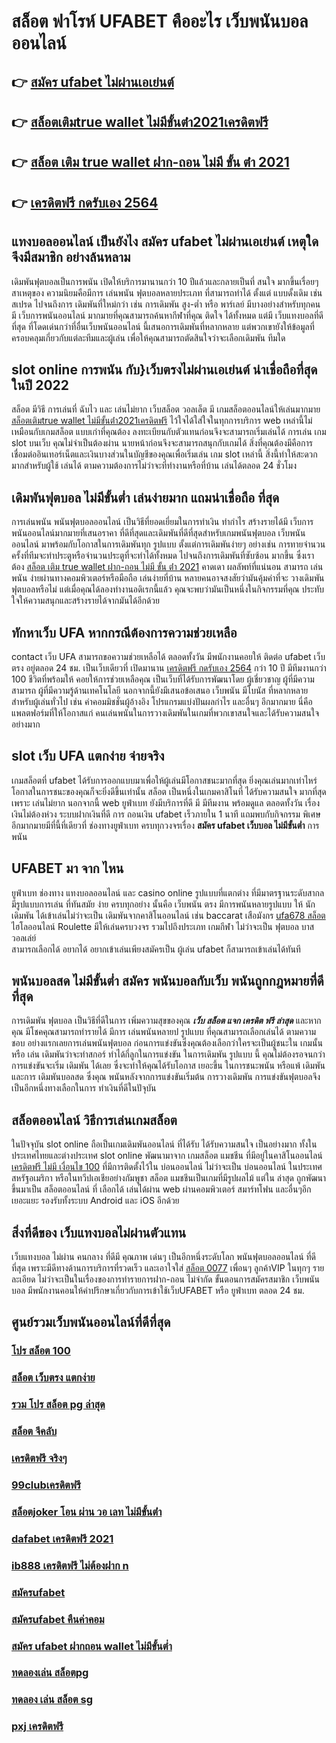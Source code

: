 # สล็อต ฟาโรห์ UFABET คืออะไร เว็บพนันบอลออนไลน์ 

## 👉 [สมัคร ufabet ไม่ผ่านเอเย่นต์](https://www.ufaeat.com/register/)
## 👉 [สล็อตเติมtrue wallet ไม่มีขั้นต่ํา2021เครดิตฟรี](https://www.ufaeat.com/ufabet-master-login/)
## 👉 [สล็อต เติม true wallet ฝาก-ถอน ไม่มี ขั้น ต่ํา 2021](https://www.ufaeat.com/)
## 👉 [เครดิตฟรี กดรับเอง 2564](https://www.ufaeat.com/ทางเข้ายูฟ่าเบท-ufabet/)

##  แทงบอลออนไลน์  เป็นยังไง **สมัคร ufabet ไม่ผ่านเอเย่นต์** เหตุใด จึงมีสมาชิก  อย่างล้นหลาม

 เดิมพันฟุตบอลเป็นการพนัน  เปิดให้บริการมานานกว่า 10 ปีแล้วและกลายเป็นที่ สนใจ มากขึ้นเรื่อยๆ  สาเหตุของ ความนิยมคือมีการ เล่นพนัน ฟุตบอลหลายประเภท ที่สามารถทำได้ ตั้งแต่ แบบดั้งเดิม  เช่น สเปรด ไปจนถึงการ เดิมพันที่ใหม่กว่า เช่น การเดิมพัน สูง-ต่ำ หรือ พาร์เลย์  มีบางอย่างสำหรับทุกคน มี เว็บการพนันออนไลน์ มากมายที่คุณสามารถค้นหากีฬาที่คุณ ติดใจ ได้ทั้งหมด แต่มี เว็บแทงบอลที่ดีที่สุด ที่โดดเด่นกว่าที่อื่นเว็บพนันออนไลน์ นี้เสนอการเดิมพันที่หลากหลาย แต่พวกเขายังให้ข้อมูลที่ครอบคลุมเกี่ยวกับแต่ละทีมและผู้เล่น เพื่อให้คุณสามารถตัดสินใจว่าจะเลือกเดิมพัน ทีมใด

##  slot online  การพนัน กับ}เว็บตรงไม่ผ่านเอเย่นต์   น่าเชื่อถือที่สุดในปี 2022 

 สล็อต  มีวิธี การเล่นที่ ฉับไว  และ เล่นไม่ยาก  เว็บสล็อต วอลเล็ต มี เกมสล็อตออนไลน์ให้เล่นมากมาย [สล็อตเติมtrue wallet ไม่มีขั้นต่ํา2021เครดิตฟรี](https://www.ufaeat.com/) ไว้ใจได้ใส่ใจในทุกการบริการ web เหล่านี้ไม่เหมือนกับเกมสล็อต  แบบเก่าที่คุณต้อง ลงทะเบียนกับตัวแทนก่อนจึงจะสามารถเริ่มเล่นได้ การเล่น เกม slot บนเว็บ คุณไม่จำเป็นต้องผ่าน นายหน้าก่อนจึงจะสามารถสนุกกับเกมได้ สิ่งที่คุณต้องมีคือการเชื่อมต่ออินเทอร์เน็ตและเงินบางส่วนในบัญชีของคุณเพื่อเริ่มเล่น เกม slot เหล่านี้ สิ่งนี้ทำให้สะดวกมากสำหรับผู้ใช้ เล่นได้ ตามความต้องการไม่ว่าจะที่ทำงานหรือที่บ้าน เล่นได้ตลอด 24 ชั่วโมง

##  เดิมพันฟุตบอล ไม่มีขั้นต่ำ  เล่นง่ายมาก แถมน่าเชื่อถือ ที่สุด

 การเล่นพนัน พนันฟุตบอลออนไลน์ เป็นวิธีที่ยอดเยี่ยมในการทำเงิน ทำกำไร สร้างรายได้มี เว็บการพนันออนไลน์มากมายที่เสนอราคา ที่ดีที่สุดและเดิมพันที่ดีที่สุดสำหรับเกมพนันฟุตบอล เว็บพนัน ออนไลน์ มาพร้อมกับโอกาสในการเดิมพันทุก รูปแบบ  ตั้งแต่การเดิมพันง่ายๆ  อย่างเช่น การทายจำนวนครั้งที่ทีมจะทำประตูหรือจำนวนประตูที่จะทำได้ทั้งหมด ไปจนถึงการเดิมพันที่ซับซ้อน มากขึ้น ซึ่งเราต้อง [สล็อต เติม true wallet ฝาก-ถอน ไม่มี ขั้น ต่ํา 2021](https://www.ufaeat.com/ทางเข้ายูฟ่าเบท-ufabet/) คาดเดา ผลลัพท์ที่แน่นอน สามารถ เล่นพนัน ง่ายผ่านทางคอมพิวเตอร์หรือมือถือ เล่นง่ายที่บ้าน หลายคนอาจสงสัยว่ามันคุ้มค่าที่จะ วางเดิมพันฟุตบอลหรือไม่ แต่เมื่อคุณได้ลองทำงานอดิเรกนี้แล้ว คุณจะพบว่ามันเป็นหนึ่งในกิจกรรมที่คุณ ประทับใจให้ความสนุกและสร้างรายได้จากมันได้อีกด้วย

##  ทักหาเว็บ UFA หากกรณีต้องการความช่วยเหลือ

 contact เว็บ UFA สามารถขอความช่วยเหลือได้  ตลอดทั้งวัน มีพนักงานคอยให้ ติดต่อ ufabet เว็บตรง อยู่ตลอด 24 ชม. เป็นเว็บเดียวที่ เปิดมานาน [เครดิตฟรี กดรับเอง 2564](https://www.ufaeat.com/credit-free-50/) กว่า 10 ปี มีทีมงานกว่า 100 ชีวิตที่พร้อมให้ คอยให้การช่วยเหลือคุณ เป็นเว็บที่ได้รับการพัฒนาโดย ผู้เชี่ยวชาญ ผู้ที่มีความสามารถ ผู้ที่มีความรู้ด้านเทคโนโลยี นอกจากนี้ยังมีเสนอข้อเสนอ  เว็บพนัน มีโบนัส  ที่หลากหลายสำหรับผู้เล่นทั่วไป เช่น ค่าคอมมิชชั่นผู้อ้างอิง โปรแกรมแบ่งปันผลกำไร และอื่นๆ อีกมากมาย นี่คือแพลตฟอร์มที่ให้โอกาสแก่ คนเล่นพนันในการวางเดิมพันในเกมที่พวกเขาสนใจและได้รับความสนใจอย่างมาก

##  slot  เว็บ UFA แตกง่าย จ่ายจริง

 เกมสล็อตที่  ufabet   ได้รับการออกแบบมาเพื่อให้ผู้เล่นมีโอกาสชนะมากที่สุด ยิ่งคุณเล่นมากเท่าไหร่ โอกาสในการชนะของคุณก็จะยิ่งดีขึ้นเท่านั้น สล็อต เป็นหนึ่งในเกมคาสิโนที่  ได้รับความสนใจ มากที่สุดเพราะ เล่นไม่ยาก  นอกจากนี้ web ยูฟ่าเบท  ยังมีบริการที่ดี มี มีทีมงาน พร้อมดูแล ตลอดทั้งวัน   เรื่องเงินไม่ต้องห่วง ระบบฝากเงินที่ดี    การ ถอนเงิน ufabet เร็วภายใน 1 นาที แถมพบกับกิจกรรม  พิเศษอีกมากมายมีที่นี้ที่เดียวที่ ช่องทางยูฟ่าเบท   ครบทุกวงจรเรื่อง **สมัคร ufabet เว็บบอล ไม่มีขั้นต่ำ** การพนัน 


## UFABET มา จาก ไหน

ยูฟ่าเบท   ช่องทาง แทงบอลออนไลน์   และ    casino online    รูปแบบที่แตกต่าง ที่มีมาตรฐานระดับสากล มีรูปแบบการเล่น   ที่ทันสมัย    ง่าย    ครบทุกอย่าง    นั้นคือ  เว็บพนัน ตรง    มีการพนันหลายรูปแบบ ให้ นักเดิมพัน  ได้เข้าเล่นไม่ว่าจะเป็น เดิมพันจากคาสิโนออนไลน์   เช่น  baccarat เสือมังกร [ufa678 สล็อต](https://www.ufaeat.com/ufabet-master-login/) ไฮโลออนไลน์    Roulette    มีให้เล่นครบวงจร   รวมไปถึงประเภท เกมกีฬา ไม่ว่าจะเป็น ฟุตบอล    บาส    วอลเล่ย์  
  สามารถเลือกได้  อยากได้   อยากเข้าเล่นเพียงสมัครเป็น ผู้เล่น  ufabet  ก็สามารถเข้าเล่นได้ทันที


##  พนันบอลสด ไม่มีขั้นต่ำ สมัคร พนันบอลกับเว็บ พนันถูกกฎหมายที่ดีที่สุด

การเดิมพัน ฟุตบอล เป็นวิธีที่ดีในการ เพิ่มความสุขของคุณ ***เว็บ สล็อต แจก เครดิต ฟรี ล่าสุด*** และหากคุณ มีโชคคุณสามารถทำรายได้  มีการ เล่นพนันหลายป รูปแบบ ที่คุณสามารถเลือกเล่นได้ ตามความชอบ อย่างแรกเลยการเล่นพนันฟุตบอล ก่อนการแข่งขันซึ่งคุณต้องเลือกว่าใครจะเป็นผู้ชนะใน เกมนั้น หรือ เล่น เดิมพันว่าจะทำสกอร์ ทำได้กี่ลูกในการแข่งขัน ในการเดิมพัน รูปแบบ นี้ คุณไม่ต้องรอจนกว่าการแข่งขันจะเริ่ม เดิมพัน ได้เลย ซึ่งจะทำให้คุณได้รับโอกาส เยอะขึ้น ในการชนะพนัน หรือแพ้ เดิมพัน  และการ เดิมพันบอลสด ซึ่งคุณ พนันหลังจากการแข่งขันเริ่มต้น  การวางเดิมพัน  การแข่งขันฟุตบอลจึงเป็นอีกหนึ่งทางเลือกในการ ทำเงินที่ดีในปัจุบัน

## สล็อตออนไลน์ วิธีการเล่นเกมสล็อต

ในปัจจุบัน  slot online ถือเป็นเกมเดิมพันออนไลน์  ที่ได้รับ  ได้รับความสนใจ เป็นอย่างมาก ทั้งในประเทศไทยและต่างประเทศ slot online พัฒนามาจาก  เกมสล็อต แมชชีน ที่มีอยู่ในคาสิโนออนไลน์   [เครดิตฟรี ไม่มี เงื่อนไข 100](https://www.ufaeat.com/credit-free-50/) ที่มีการติดตั้งไว้ใน บ่อนออนไลน์ ไม่ว่าจะเป็น บ่อนออนไลน์ ในประเทศสหรัฐอเมริกา หรือในทวีปเอเชียอย่างกัมพูชา สล็อต  แมชชีนเป็นเกมที่มีรูปผลไม้ แต่ใน ล่าสุด ถูกพัฒนาขึ้นมาเป็น สล็อตออนไลน์  ที่ เลือกได้ เล่นได้ผ่าน  web  ผ่านคอมพิวเตอร์  สมาร์ทโฟน  และอื่นๆอีก เยอะแยะ รองรับทั้งระบบ Android และ iOS อีกด้วย

##  สิ่งที่ดีของ เว็บแทงบอลไม่ผ่านตัวแทน 

เว็บแทงบอล  ไม่ผ่าน คนกลาง  ที่ดีมี  คุณภาพ เด่นๆ เป็นอีกหนึ่งระดับโลก  พนันฟุตบอลออนไลน์ ที่ดีที่สุด  เพราะมีดีทางด้านการบริการที่รวดเร็ว และเอาใจใส่ [สล็อต 0077](https://www.ufaeat.com/register/) เพื่อนๆ ลูกค้าVIP  ในทุกๆ รายละเอียด ไม่ว่าจะเป็นในเรื่องของการทำรายการฝาก-ถอน  ไม่จำกัด  ขั้นตอนการสมัครสมาชิก เว็บพนันบอล    มีพนักงานคอนให้คำปรึกษาเกี่ยวกับการเข้าใช้เว็บUFABET หรือ ยูฟ่าเบท ตลอด 24 ชม.


## ศูนย์รวมเว็บพนันออนไลน์ที่ดีที่สุด

### [โปร สล็อต 100](https://atom.io/themes/ทางเข้า%20ufaeat%20superslot%20เครดิตฟรี%2050%20ล่าสุด%20008%20สล็อต%20เว็บตรง%20100%)
### [สล็อต เว็บตรง แตกง่าย](https://atom.io/themes/ทางเข้า%20ufaeat%20betflix%20เครดิตฟรี%20008%20สล็อต%20เว็บตรง%20100%)
### [รวม โปร สล็อต pg ล่าสุด](https://atom.io/themes/ทางเข้า%20ufaeat%20superslot%20เครดิตฟรี%2020%20otp%20008%20สล็อต%20เว็บตรง%20100%)
### [สล็อต จีคลับ](https://atom.io/themes/ทางเข้า%20ufaeat%20444%20superslot%20เครดิตฟรี%2050%20008%20สล็อต%20เว็บตรง%20100%)
### [เครดิตฟรี จริงๆ](https://atom.io/themes/ทางเข้า%20ufaeat%20สล็อต585%20008%20สล็อต%20เว็บตรง%20100%)
### [99clubเครดิตฟรี](https://atom.io/themes/ทางเข้า%20ufaeat%20เครดิตฟรี%2058%20008%20สล็อต%20เว็บตรง%20100%)
### [สล็อตjoker โอน ผ่าน วอ เลท ไม่มีขั้นต่ํา](https://atom.io/themes/ทางเข้า%20ufaeat%20pg%20สล็อต%20168%20008%20สล็อต%20เว็บตรง%20100%)
### [dafabet เครดิตฟรี 2021](https://atom.io/themes/ทางเข้า%20ufaeat%20สมัคร%20ufabet%20ฝ่ากถอน%20ไม่มีขั้นต่ำ%20วอเลท%20008%20สล็อต%20เว็บตรง%20100%)
### [ib888 เครดิตฟรี ไม่ต้องฝาก n](https://atom.io/themes/ทางเข้า%20ufaeat%20ซุปเปอร์%20สล็อต%20เครดิตฟรี%2050%20008%20สล็อต%20เว็บตรง%20100%)
### [สมัครufabet](https://atom.io/themes/ทางเข้า%20ufaeat%20สล็อตmgw%20008%20สล็อต%20เว็บตรง%20100%)
### [สมัครufabet คืนค่าคอม](https://atom.io/themes/ทางเข้า%20ufaeat%20สล็อต%20ฝาก%2010%20รับ%20100%20ทำยอด%20200%20008%20สล็อต%20เว็บตรง%20100%)
### [สมัคร ufabet ฝากถอน wallet ไม่มีขั้นต่ำ](https://atom.io/themes/ทางเข้า%20ufaeat%20สล็อตxo168%20เครดิตฟรี%20008%20สล็อต%20เว็บตรง%20100%)
### [ทดลองเล่น สล็อตpg](https://atom.io/themes/ทางเข้า%20ufaeat%20สมัคร%20ufabet%20เว็บตรง%20ฝากถอน%20วอเลท%20008%20สล็อต%20เว็บตรง%20100%)
### [ทดลอง เล่น สล็อต sg](https://atom.io/themes/ทางเข้า%20ufaeat%20superslot%20เครดิตฟรี%20ล่าสุด%20008%20สล็อต%20เว็บตรง%20100%)
### [pxj เครดิตฟรี](https://atom.io/themes/ทางเข้า%20ufaeat%20โบนัส%20เครดิตฟรี%20วันเกิด%20ไม่ต้องฝาก%20008%20สล็อต%20เว็บตรง%20100%)
